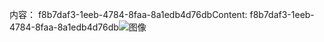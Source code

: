 <span data-ttu-id="cfa43-101">内容： f8b7daf3-1eeb-4784-8faa-8a1edb4d76db</span><span class="sxs-lookup"><span data-stu-id="cfa43-101">Content: f8b7daf3-1eeb-4784-8faa-8a1edb4d76db</span></span>![图像](0dac8906-805a-4c99-aa64-9d69c9b644ed.png)
